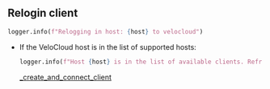 ## Relogin client

```python
logger.info(f"Relogging in host: {host} to velocloud")
```

* If the VeloCloud host is in the list of supported hosts:
    ```python
    logger.info(f"Host {host} is in the list of available clients. Refreshing authentication headers...")
    ```

    [_create_and_connect_client](_create_and_connect_client.md)